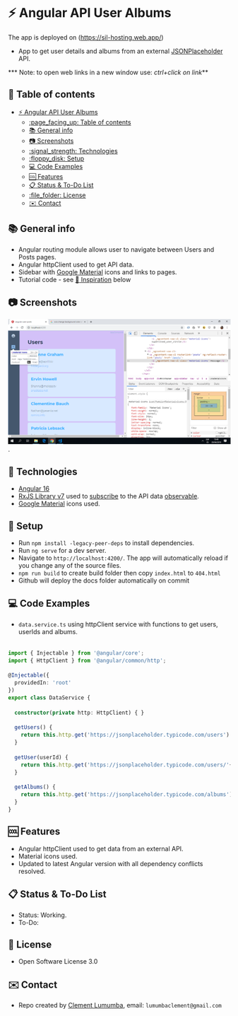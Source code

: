 # :zap: Angular API User Albums
The app is deployed on (https://sil-hosting.web.app/)

* App to get user details and albums from an external [JSONPlaceholder](https://jsonplaceholder.typicode.com) API.

*** Note: to open web links in a new window use: _ctrl+click on link_**

## :page_facing_up: Table of contents

- [:zap: Angular API User Albums](#zap-angular-api-user-albums)
  - [:page\_facing\_up: Table of contents](#page_facing_up-table-of-contents)
  - [:books: General info](#books-general-info)
  - [:camera: Screenshots](#camera-screenshots)
  - [:signal\_strength: Technologies](#signal_strength-technologies)
  - [:floppy\_disk: Setup](#floppy_disk-setup)
  - [:computer: Code Examples](#computer-code-examples)
  - [:cool: Features](#cool-features)
  - [:clipboard: Status \& To-Do List](#clipboard-status--to-do-list)
  - [:file\_folder: License](#file_folder-license)
  - [:envelope: Contact](#envelope-contact)

## :books: General info

* Angular routing module allows user to navigate between Users and Posts pages.
* Angular httpClient used to get API data.
* Sidebar with [Google Material](https://material.io/) icons and links to pages.
* Tutorial code - see [:clap: Inspiration](#clap-inspiration) below

## :camera: Screenshots

![Example screenshot](./img/users.png).

## :signal_strength: Technologies

* [Angular 16](https://angular.io/)
* [RxJS Library v7](https://angular.io/guide/rx-library) used to [subscribe](http://reactivex.io/documentation/operators/subscribe.html) to the API data [observable](http://reactivex.io/documentation/observable.html).
* [Google Material](https://material.io/) icons used.

## :floppy_disk: Setup

* Run `npm install -legacy-peer-deps` to install dependencies.
* Run `ng serve` for a dev server.
* Navigate to `http://localhost:4200/`. The app will automatically reload if you change any of the source files.
* `npm run build` to create build folder then copy `index.html` to `404.html`
* Github will deploy the docs folder automatically on commit

## :computer: Code Examples

* `data.service.ts` using httpClient service with functions to get users, userIds and albums.

```typescript

import { Injectable } from '@angular/core';
import { HttpClient } from '@angular/common/http';

@Injectable({
  providedIn: 'root'
})
export class DataService {

  constructor(private http: HttpClient) { }

  getUsers() {
    return this.http.get('https://jsonplaceholder.typicode.com/users')
  }

  getUser(userId) {
    return this.http.get('https://jsonplaceholder.typicode.com/users/'+userId)
  }

  getAlbums() {
    return this.http.get('https://jsonplaceholder.typicode.com/albums')
  }
}

```

## :cool: Features

* Angular httpClient used to get data from an external API.
* Material icons used.
* Updated to latest Angular version with all dependency conflicts resolved.

## :clipboard: Status & To-Do List

* Status: Working.
* To-Do: 



## :file_folder: License

* Open Software License 3.0

## :envelope: Contact

* Repo created by [Clement Lumumba](https://github.com/clemo97), email: `lumumbaclement@gmail.com`
